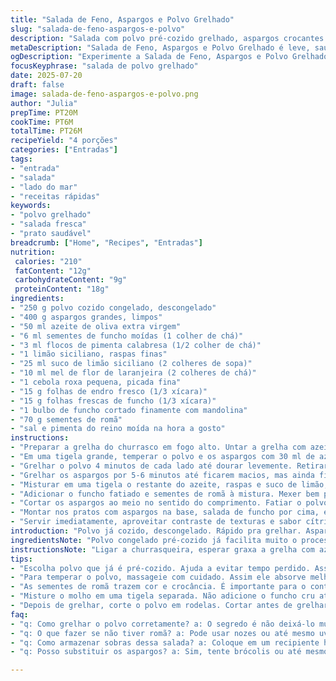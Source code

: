 ```yaml
---
title: "Salada de Feno, Aspargos e Polvo Grelhado"
slug: "salada-de-feno-aspargos-e-polvo"
description: "Salada com polvo pré-cozido grelhado, aspargos crocantes e feno fresco em fatias finas. Temperada com azeite, suco e raspas de limão, mel e especiarias com toque picante. Grãos vermelhos de romã dão crocância e cor. Mistura aroma das sementes de funcho moídas com o frescor do endro. Fácil, rápida de fazer, serve quatro pessoas como entrada leve, sem glúten, laticínios, ovos e nozes."
metaDescription: "Salada de Feno, Aspargos e Polvo Grelhado é leve, saudável e cheia de sabor. Ideal para entradas com um toque Mediterrâneo."
ogDescription: "Experimente a Salada de Feno, Aspargos e Polvo Grelhado. Rápida, saudável e perfeita para servir como entrada."
focusKeyphrase: "salada de polvo grelhado"
date: 2025-07-20
draft: false
image: salada-de-feno-aspargos-e-polvo.png
author: "Julia"
prepTime: PT20M
cookTime: PT6M
totalTime: PT26M
recipeYield: "4 porções"
categories: ["Entradas"]
tags:
- "entrada"
- "salada"
- "lado do mar"
- "receitas rápidas"
keywords:
- "polvo grelhado"
- "salada fresca"
- "prato saudável"
breadcrumb: ["Home", "Recipes", "Entradas"]
nutrition: 
 calories: "210"
 fatContent: "12g"
 carbohydrateContent: "9g"
 proteinContent: "18g"
ingredients:
- "250 g polvo cozido congelado, descongelado"
- "400 g aspargos grandes, limpos"
- "50 ml azeite de oliva extra virgem"
- "6 ml sementes de funcho moídas (1 colher de chá)"
- "3 ml flocos de pimenta calabresa (1/2 colher de chá)"
- "1 limão siciliano, raspas finas"
- "25 ml suco de limão siciliano (2 colheres de sopa)"
- "10 ml mel de flor de laranjeira (2 colheres de chá)"
- "1 cebola roxa pequena, picada fina"
- "15 g folhas de endro fresco (1/3 xícara)"
- "15 g folhas frescas de funcho (1/3 xícara)"
- "1 bulbo de funcho cortado finamente com mandolina"
- "70 g sementes de romã"
- "sal e pimenta do reino moída na hora a gosto"
instructions:
- "Preparar a grelha do churrasco em fogo alto. Untar a grelha com azeite para não grudar."
- "Em uma tigela grande, temperar o polvo e os aspargos com 30 ml de azeite, sementes de funcho moídas, flocos de pimenta calabresa. Sal e pimenta do reino a gosto."
- "Grelhar o polvo 4 minutos de cada lado até dourar levemente. Retirar e colocar em um prato."
- "Grelhar os aspargos por 5-6 minutos até ficarem macios, mas ainda firmes. Reservar junto do polvo."
- "Misturar em uma tigela o restante do azeite, raspas e suco de limão, mel, cebola, funcho e endro picados. Ajustar sal e pimenta."
- "Adicionar o funcho fatiado e sementes de romã à mistura. Mexer bem para incorporar sabores."
- "Cortar os aspargos ao meio no sentido do comprimento. Fatiar o polvo em rodelas, mantendo as pontas das tentáculos intactas para apresentação."
- "Montar nos pratos com aspargos na base, salada de funcho por cima, e o polvo disposto artisticamente."
- "Servir imediatamente, aproveitar contraste de texturas e sabor cítrico."
introduction: "Polvo já cozido, descongelado. Rápido pra grelhar. Aspargos fresquinhos, limpos, com aquela crocância gostosa. Mistura de temperos simples. Azeite, limão, um pouco de mel pra equilibrar o ácido. Funcho fresco cortado fino pra textura, aroma. Sementes da romã pra estalar na boca, cor vibrante. Um punhado de sementes de funcho moídas, flocos de pimenta pra levantar o sabor. Tudo quase cru, só grelhando pra apagar o frio do polvo, tostar o aspargo, aroma subindo. Prato leve, sem complicação, sem ingredientes alérgicos comuns. Salada que parece simples, mas tem muita coisa acontecendo. Dá vontade de repetir, serve de entrada quando chega visita, cure a vontade de comer algo saudável, fresco, com um toque Mediterrâneo. Fácil de fazer na sua churrasqueira ou na grelha da cozinha."
ingredientsNote: "Polvo congelado pré-cozido já facilita muito o processo, evita tempo e erro no cozimento. Escolher aspargos firmes, com pontas fechadas, evita que fiquem murchos depois de grelhados. O funcho é ingrediente que pode ser difícil de encaixar em algumas refeições, mas aqui faz papel duplo: aroma e textura, em fatias finíssimas com mandolina fica delicado. A romã não é só enfeite, traz um contraste de cor e crocância que contrasta com o polvo macio. Mel e suco de limão equilibram acidez para que o prato tenha brilho no paladar. A pimenta calabresa dá um toque picante leve que esquenta sem dominar. Azeite extra virgem de qualidade faz diferença, recomenda-se escolher um com sabor frutado, para não brigar com os outros ingredientes."
instructionsNote: "Ligar a churrasqueira, esperar graxa a grelha com azeite para não grudar. Temperar os ingredientes na tigela, massagear o polvo delicadamente, envolver os aspargos. Grelhar o polvo até que fique levemente dourado, não mais que 9 minutos no total, cuidado para não ressecar. Aspargos vão ficar crocantes, grelhar rápido, não mais que 6 minutos. Misturar o molho no bowl separado, incorporar tudo menos os ingredientes crus por último para que não murchem. Cortar o polvo depois da grelha para não quebrar a textura. Montar pratos para apresentação, usar as pontinhas das tentáculos para efeito visual. Servir o mais rápido possível para aproveitar aromas frescos, texturas e temperatura ideal."
tips:
- "Escolha polvo que já é pré-cozido. Ajuda a evitar tempo perdido. Assim fica fácil. Aspargos, escolha os firmes. Pontas fechadas são melhores."
- "Para temperar o polvo, massageie com cuidado. Assim ele absorve melhor os sabores. O azeite extra virgem agrega. Use um de sabor frutado."
- "As sementes de romã trazem cor e crocância. É importante para o contraste. O funcho fatiado fino dá textura. Use mandolina para cortar."
- "Misture o molho em uma tigela separada. Não adicione o funcho cru até a salada estar pronta. Isso evita que murche e fique sem graça."
- "Depois de grelhar, corte o polvo em rodelas. Cortar antes de grelhar pode deixá-lo seco. No prato, apresente com as pontas dos tentáculos visíveis."
faq:
- "q: Como grelhar o polvo corretamente? a: O segredo é não deixá-lo muito tempo na grelha. Quatro minutos de cada lado é ideal. Garanta que ele não resseque."
- "q: O que fazer se não tiver romã? a: Pode usar nozes ou até mesmo uvas passas. Outros ingredientes como a azeitona também podem dar um toque interessante."
- "q: Como armazenar sobras dessa salada? a: Coloque em um recipiente hermético. Pode ficar na geladeira. Consuma em até dois dias para manter o frescor."
- "q: Posso substituir os aspargos? a: Sim, tente brócolis ou até mesmo abobrinha. Esses também vão bem na grelha. O importante é ter uma textura crocante."

---
```

